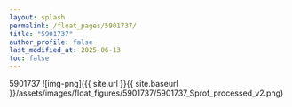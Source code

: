 ```yaml
---
layout: splash
permalink: /float_pages/5901737/
title: "5901737"
author_profile: false
last_modified_at: 2025-06-13
toc: false
---
```

 
5901737
![img-png]({{ site.url }}{{ site.baseurl }}/assets/images/float_figures/5901737/5901737_Sprof_processed_v2.png)